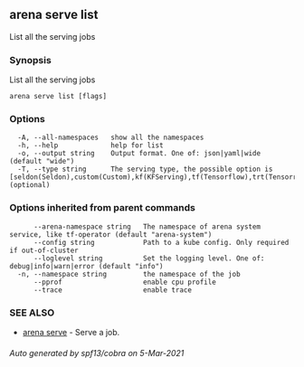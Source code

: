 ## arena serve list

List all the serving jobs

### Synopsis

List all the serving jobs

```
arena serve list [flags]
```

### Options

```
  -A, --all-namespaces   show all the namespaces
  -h, --help             help for list
  -o, --output string    Output format. One of: json|yaml|wide (default "wide")
  -T, --type string      The serving type, the possible option is [seldon(Seldon),custom(Custom),kf(KFServing),tf(Tensorflow),trt(Tensorrt)]. (optional)
```

### Options inherited from parent commands

```
      --arena-namespace string   The namespace of arena system service, like tf-operator (default "arena-system")
      --config string            Path to a kube config. Only required if out-of-cluster
      --loglevel string          Set the logging level. One of: debug|info|warn|error (default "info")
  -n, --namespace string         the namespace of the job
      --pprof                    enable cpu profile
      --trace                    enable trace
```

### SEE ALSO

* [arena serve](arena_serve.md)	 - Serve a job.

###### Auto generated by spf13/cobra on 5-Mar-2021
